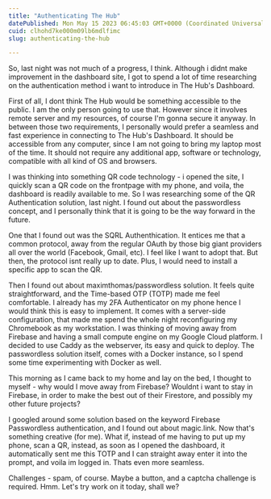 ```yaml
---
title: "Authenticating The Hub"
datePublished: Mon May 15 2023 06:45:03 GMT+0000 (Coordinated Universal Time)
cuid: clhohd7ke000m09lb6mdlfimc
slug: authenticating-the-hub

---
```


So, last night was not much of a progress, I think. Although i didnt make improvement in the dashboard site, I got to spend a lot of time researching on the authentication method i want to introduce in The Hub's Dashboard.

First of all, I dont think The Hub would be something accessible to the public. I am the only person going to use that. However since it involves remote server and my resources, of course I'm gonna secure it anyway. In between those two requirements, I personally would prefer a seamless and fast experience in connecting to The Hub's Dashboard. It should be accessible from any computer, since I am not going to bring my laptop most of the time. It should not require any additional app, software or technology, compatible with all kind of OS and browsers.

I was thinking into something QR code technology - i opened the site, I quickly scan a QR code on the frontpage with my phone, and voila, the dashboard is readily available to me. So I was researching some of the QR Authentication solution, last night. I found out about the passwordless concept, and I personally think that it is going to be the way forward in the future.

One that I found out was the SQRL Authenthication. It entices me that a common protocol, away from the regular OAuth by those big giant providers all over the world (Facebook, Gmail, etc). I feel like I want to adopt that. But then, the protocol isnt really up to date. Plus, I would need to install a specific app to scan the QR.

Then I found out about maximthomas/passwordless solution. It feels quite straightforward, and the Time-based OTP (TOTP) made me feel comfortable. I already has my 2FA Authenticator on my phone hence I would think this is easy to implement. It comes with a server-side configuration, that made me spend the whole night reconfiguring my Chromebook as my workstation. I was thinking of moving away from Firebase and having a small compute engine on my Google Cloud platform. I decided to use Caddy as the webserver, its easy and quick to deploy. The passwordless solution itself, comes with a Docker instance, so I spend some time experimenting with Docker as well.

This morning as I came back to my home and lay on the bed, I thought to myself - why would I move away from Firebase? Wouldnt i want to stay in Firebase, in order to make the best out of their Firestore, and possibly my other future projects?

I googled around some solution based on the keyword Firebase Passwordless authentication, and I found out about magic.link. Now that's something creative (for me). What if, instead of me having to put up my phone, scan a QR, instead, as soon as I opened the dashboard, it automatically sent me this TOTP and I can straight away enter it into the prompt, and voila im logged in. Thats even more seamless.

Challenges - spam, of course. Maybe a button, and a captcha challenge is required. Hmm. Let's try work on it today, shall we?